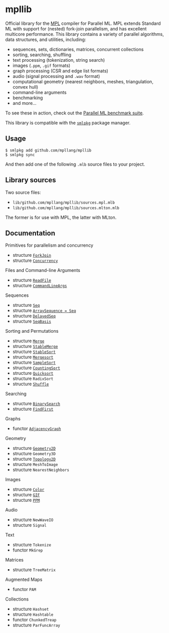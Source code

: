 # mpllib
Official library for the [MPL](https://github.com/mpllang/mpl) compiler
for Parallel ML. MPL extends Standard ML with support for (nested) fork-join
parallelism, and has excellent multicore performance. This library contains
a variety of parallel algorithms, data structures, and utilities, including:
  * sequences, sets, dictionaries, matrices, concurrent collections
  * sorting, searching, shuffling
  * text processing (tokenization, string search)
  * images (`.ppm`, `.gif` formats)
  * graph processing (CSR and edge list formats)
  * audio (signal processing and `.wav` format)
  * computational geometry (nearest neighbors, meshes, triangulation, convex hull)
  * command-line arguments
  * benchmarking
  * and more...

To see these in action, check out the
[Parallel ML benchmark suite](https://github.com/mpllang/parallel-ml-bench).

This library is compatible with the
[`smlpkg`](https://github.com/diku-dk/smlpkg) package manager.

## Usage

```
$ smlpkg add github.com/mpllang/mpllib
$ smlpkg sync
```

And then add one of the following `.mlb` source files to your project.

## Library sources

Two source files:

* `lib/github.com/mpllang/mpllib/sources.mpl.mlb`
* `lib/github.com/mpllang/mpllib/sources.mlton.mlb`

The former is for use with MPL, the latter with MLton.

## Documentation

Primitives for parallelism and concurrency
* structure [`ForkJoin`](doc/ForkJoin.md)
* structure [`Concurrency`](doc/Concurrency.md)

Files and Command-line Arguments
* structure [`ReadFile`](doc/ReadFile.md)
* structure [`CommandLineArgs`](doc/CommandLineArgs.md)

Sequences
* structure [`Seq`](doc/Seq.md)
* structure [`ArraySequence = Seq`](doc/Seq.md)
* structure [`DelayedSeq`](doc/DelayedSeq.md)
* structure [`SeqBasis`](doc/SeqBasis.md)

Sorting and Permutations
* structure [`Merge`](doc/Merge.md)
* structure [`StableMerge`](doc/StableMerge.md)
* structure [`StableSort`](doc/StableSort.md)
* structure [`Mergesort`](doc/Mergesort.md)
* structure [`SampleSort`](doc/SampleSort.md)
* structure [`CountingSort`](doc/CountingSort.md)
* structure [`Quicksort`](doc/Quicksort.md)
* structure `RadixSort`
* structure [`Shuffle`](doc/Shuffle.md)

Searching
* structure [`BinarySearch`](doc/BinarySearch.md)
* structure [`FindFirst`](doc/FindFirst.md)

Graphs
* functor [`AdjacencyGraph`](doc/AdjacencyGraph.md)

Geometry
* structure [`Geometry2D`](doc/Geometry2D.md)
* structure `Geometry3D`
* structure [`Topology2D`](doc/Topology2D.md)
* structure `MeshToImage`
* structure `NearestNeighbors`

Images
* structure [`Color`](doc/Color.md)
* structure [`GIF`](doc/GIF.md)
* structure [`PPM`](doc/PPM.md)

Audio
* structure `NewWaveIO`
* structure `Signal`

Text
* structure `Tokenize`
* functor `MkGrep`

Matrices
* structure `TreeMatrix`

Augmented Maps
* functor `PAM`

Collections
* structure `Hashset`
* structure `Hashtable`
* functor `ChunkedTreap`
* structure `ParFuncArray`